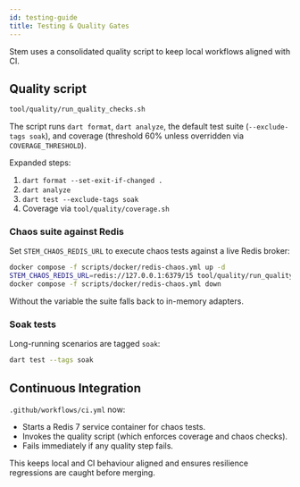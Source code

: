 ```yaml
---
id: testing-guide
title: Testing & Quality Gates
---
```


Stem uses a consolidated quality script to keep local workflows aligned with CI.

## Quality script

```bash
tool/quality/run_quality_checks.sh
```

The script runs `dart format`, `dart analyze`, the default test suite
(`--exclude-tags soak`), and coverage (threshold 60% unless overridden via
`COVERAGE_THRESHOLD`).

Expanded steps:

1. `dart format --set-exit-if-changed .`
2. `dart analyze`
3. `dart test --exclude-tags soak`
4. Coverage via `tool/quality/coverage.sh`

### Chaos suite against Redis

Set `STEM_CHAOS_REDIS_URL` to execute chaos tests against a live Redis broker:

```bash
docker compose -f scripts/docker/redis-chaos.yml up -d
STEM_CHAOS_REDIS_URL=redis://127.0.0.1:6379/15 tool/quality/run_quality_checks.sh
docker compose -f scripts/docker/redis-chaos.yml down
```

Without the variable the suite falls back to in-memory adapters.

### Soak tests

Long-running scenarios are tagged `soak`:

```bash
dart test --tags soak
```

## Continuous Integration

`.github/workflows/ci.yml` now:

- Starts a Redis 7 service container for chaos tests.
- Invokes the quality script (which enforces coverage and chaos checks).
- Fails immediately if any quality step fails.

This keeps local and CI behaviour aligned and ensures resilience regressions
are caught before merging.
